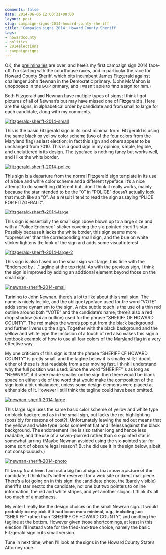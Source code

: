 ```yaml
---
comments: false
date: 2014-06-06 12:00:31+00:00
layout: post
slug: campaign-signs-2014-howard-county-sheriff
title: 'Campaign signs 2014: Howard County Sheriff'
tags:
- howardcounty
- politics
- 2014elections
- campaignsigns
---
```


OK, the [preliminaries](/2014/06/04/campaign-signs-2014-judging-criteria/) are over, and here’s my first campaign sign 2014 face-off. I’m starting with the courthouse races, and in particular the race for Howard County Sheriff, which pits incumbent James Fitzgerald against challenger John Newnan in the Democratic primary. (John McMahon is unopposed in the GOP primary, and I wasn’t able to find a sign for him.)

Both Fitzgerald and Newnan have multiple types of signs; I think I got pictures of all of Newnan’s but may have missed one of Fitzgerald’s. Here are the signs, in alphabetical order by candidate and from small to large for each candidate, along with my comments.

[![fitzgerald-sheriff-2014-small](http://hecker.files.wordpress.com/2014/06/fitzgerald-sheriff-2014-small.jpg?w=625)](https://hecker.files.wordpress.com/2014/06/fitzgerald-sheriff-2014-small.jpg)

This is the basic Fitzgerald sign in its most minimal form. Fitzgerald is using the same black on yellow color scheme (two of the four colors from the Maryland flag) as last election; in fact this sign and others appear to be unchanged from 2010. This is a good sign in my opinion, simple, legible, and uncluttered in its design. The typeface is nothing fancy but works well, and I like the white border.

[![fitzgerald-sheriff-2014-police](http://hecker.files.wordpress.com/2014/06/fitzgerald-sheriff-2014-police.jpg?w=625)](https://hecker.files.wordpress.com/2014/06/fitzgerald-sheriff-2014-police.jpg)

This sign is a departure from the normal Fitzgerald sign template in its use of a blue and white color scheme and a different typeface. It’s a nice attempt to do something different but I don’t think it really works, mainly because the star intended to be the “O” in “POLICE” doesn’t actually look that much like an “O”. As a result I tend to read the sign as saying “PLICE FOR FITZGERALD”.

[![fitzgerald-sheriff-2014-large](http://hecker.files.wordpress.com/2014/06/fitzgerald-sheriff-2014-large.jpg?w=625)](https://hecker.files.wordpress.com/2014/06/fitzgerald-sheriff-2014-large.jpg)

This sign is essentially the small sign above blown up to a large size and with a “Police Endorsed” sticker covering the six-pointed sheriff’s star. Possibly because it lacks the white border, this sign seems more “oppressive” than the corresponding small sign, and the blue on white sticker lightens the look of the sign and adds some visual interest.

[![fitzgerald-sheriff-2014-large-2](http://hecker.files.wordpress.com/2014/06/fitzgerald-sheriff-2014-large-2.jpg?w=625)](https://hecker.files.wordpress.com/2014/06/fitzgerald-sheriff-2014-large-2.jpg)

This sign is also based on the small sign writ large, this time with the “Endorsed by …” tagline at the top right. As with the previous sign, I think the sign is improved by adding an additional element beyond those on the small sign.

[![newnan-sheriff-2014-small](http://hecker.files.wordpress.com/2014/06/newnan-sheriff-2014-small.jpg?w=625)](https://hecker.files.wordpress.com/2014/06/newnan-sheriff-2014-small.jpg)

Turining to John Newnan, there’s a lot to like about this small sign. The name is nicely legible, and the oblique typeface used for the word “VOTE” adds some dynamism to the sign. A nice subtle touch is the use of a thin red outline around both “VOTE” and the candidate’s name; there’s also a red drop shadow (_not_ an outline) used for the phrase “SHERIFF OF HOWARD COUNTY”. The red makes the words pop out from the black background and further livens up the sign. Together with the black background and the yellow and white type the inclusion of a touch of red also makes this sign a textbook example of how to use all four colors of the Maryland flag in a very effective way.

My one criticism of this sign is that the phrase “SHERIFF OF HOWARD COUNTY” is pretty small, and the tagline below it is smaller still; I doubt either of these is that readable from a car moving fast. I think I understand why the full position was used: Since the word “SHERIFF” is as long as “NEWNAN”, if it were made smaller on the sign then there would be blank space on either side of the word that would make the composition of the sign look a bit unbalanced, unless some design elements were placed at either side of it. However I still think the tagline could have been omitted.

[![newnan-sheriff-2014-large](http://hecker.files.wordpress.com/2014/06/newnan-sheriff-2014-large.jpg?w=625)](https://hecker.files.wordpress.com/2014/06/newnan-sheriff-2014-large.jpg)

This large sign uses the same basic color scheme of yellow and white type on black background as in the small sign, but lacks the red highlighting (possibly for reasons of cost?). Unfortunately leaving the red out means that the yellow and white type looks somewhat flat and lifeless against the black background. The endorsement line is also rather long and hence less readable, and the use of a seven-pointed rather than six-pointed star is somewhat jarring. (Maybe Newnan avoided using the six-pointed star for some sort of obscure legal reason? But he did use it in the sign below, albeit not conspicuously.)

[![newnan-sheriff-2014-photo](http://hecker.files.wordpress.com/2014/06/newnan-sheriff-2014-photo.jpg?w=625)](https://hecker.files.wordpress.com/2014/06/newnan-sheriff-2014-photo.jpg)

I’ll be up front here: I am not a big fan of signs that show a picture of the candidate; I think that’s better reserved for a web site or direct mail piece. There’s a lot going on in this sign: the candidate photo, the (barely visible) sheriff’s star next to the candidate, not one but two pointers to online information, the red and white stripes, and yet another slogan. I think it’s all too much of a muchness.

My vote: I really like the design choices on the small Newnan sign. It would probably be my pick if it had been more minimal, e.g., including just “SHERIFF” rather than “SHERIFF OF HOWARD COUNTY”, and omitting the tagline at the bottom. However given those shortcomings, at least in this election I’ll instead vote for the tried-and-true choice, namely the basic Fitzgerald sign in its small version.

Tune in next time, when I’ll look at the signs in the Howard County State’s Attorney race.
